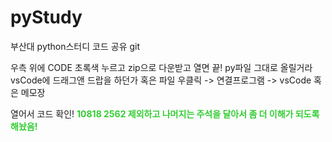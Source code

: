 # pyStudy
부산대 python스터디 코드 공유 git

우측 위에 CODE 초록색 누르고 zip으로 다운받고 열면 끝!
py파일 그대로 올릴거라
vsCode에 드래그앤 드랍을 하던가
혹은
파일 우클릭 -> 연결프로그램 -> vsCode 혹은 메모장

열어서 코드 확인!
<span style="color:#32CD32"><b>10818 2562 제외하고 나머지는 주석을 달아서 좀 더 이해가 되도록 해놨음!</span>

